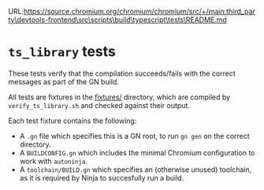 URL:https://source.chromium.org/chromium/chromium/src/+/main:third_party\devtools-frontend\src\scripts\build\typescript\tests\README.md
# `ts_library` tests

These tests verify that the compilation succeeds/fails with the correct messages as part of the GN build.

All tests are fixtures in the [fixtures/](fixtures/) directory, which are compiled by `verify_ts_library.sh` and checked against their output.

Each test fixture contains the following:
- A `.gn` file which specifies this is a GN root, to run `gn gen` on the correct directory.
- A `BUILDCONFIG.gn` which includes the minimal Chromium configuration to work with `autoninja`.
- A `toolchain/BUILD.gn` which specifies an (otherwise unused) toolchain, as it is required by Ninja to succesfully run a build.
